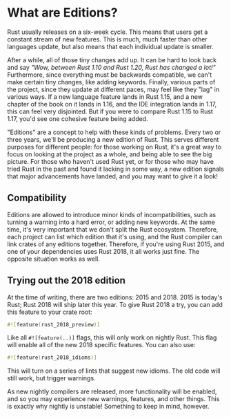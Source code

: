 # What are Editions?

Rust usually releases on a six-week cycle. This means that users get a
constant stream of new features. This is much, much faster than other
languages update, but also means that each individual update is smaller.

After a while, all of those tiny changes add up. It can be hard to look back
and say *"Wow, between Rust 1.10 and Rust 1.20, Rust has changed a lot!"*
Furthermore, since everything must be backwards compatible, we can't make certain
tiny changes, like adding keywords. Finally, various parts of the project,
since they update at different paces, may feel like they "lag" in various ways.
If a new language feature lands in Rust 1.15, and a new chapter of the book
on it lands in 1.16, and the IDE integration lands in 1.17, this can feel
very disjointed. But if you were to compare Rust 1.15 to Rust 1.17, you'd see
one cohesive feature being added.

"Editions" are a concept to help with these kinds of problems. Every two or
three years, we'll be producing a new edition of Rust. This serves different
purposes for different people: for those working on Rust, it's a great way to
focus on looking at the project as a whole, and being able to see the big
picture. For those who haven't used Rust yet, or for those who may have tried
Rust in the past and found it lacking in some way, a new edition signals that
major advancements have landed, and you may want to give it a look!

## Compatibility

Editions are allowed to introduce minor kinds of incompatibilities, such as
turning a warning into a hard error, or adding new keywords. At the same
time, it's very important that we don't split the Rust ecosystem. Therefore,
each project can list which edition that it's using, and the Rust compiler
can link crates of any editions together. Therefore, if you're using Rust 2015,
and one of your dependencies uses Rust 2018, it all works just fine. The
opposite situation works as well.

## Trying out the 2018 edition

At the time of writing, there are two editions: 2015 and 2018. 2015 is today's
Rust; Rust 2018 will ship later this year. To give Rust 2018 a try, you can
add this feature to your crate root:

```rust
#![feature(rust_2018_preview)]
```

Like all `#![feature(..)]` flags, this will only work on nightly Rust. This
flag will enable all of the new 2018 specific features. You can also use:

```rust
#![feature(rust_2018_idioms)]
```

This will turn on a series of lints that suggest new idioms.
The old code will still work, but trigger warnings.

As new nightly compilers are released, more functionality will be enabled,
and so you may experience new warnings, features, and other things.
This is exactly why nightly is unstable! Something to keep in mind, however.
